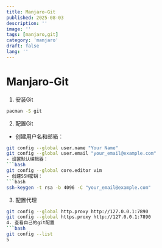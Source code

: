 ```yaml
---
title: Manjaro-Git
published: 2025-08-03
description: ''
image: ''
tags: [manjaro,git]
category: 'manjaro'
draft: false 
lang: ''
---
```

# Manjaro-Git
1. 安装Git
```bash
pacman -S git
```
2. 配置Git
- 创建用户名和邮箱：
```bash
git config --global user.name "Your Name"
git config --global user.email "your_email@example.com"
- 设置默认编辑器：
```bash
git config --global core.editor vim
- 创建SSH密钥：
```bash
ssh-keygen -t rsa -b 4096 -C "your_email@example.com"
```
3. 配置代理
```bash
git config --global http.proxy http://127.0.0.1:7890
git config --global https.proxy http://127.0.0.1:7890
4. 查看自己的git配置
```bash
git config --list
5